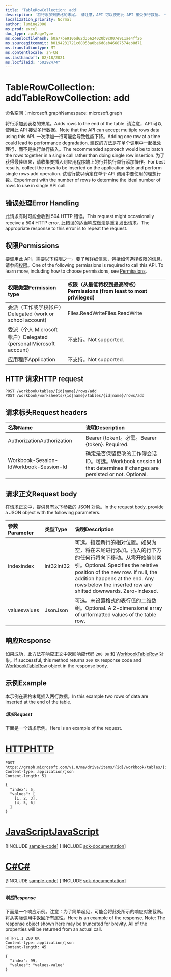 ```yaml
---
title: 'TableRowCollection: add'
description: '将行添加到表格的末尾。 请注意，API 可以使用此 API 接受多行数据。 一次添加一行可能会导致性能下降。 建议的方法是在单个调用中一起批处理行，而不是执行单行插入。 为了获得最佳结果，请收集要插入到应用程序端上的行并执行单行添加操作。 试验行数以确定在单个 API 调用中要使用的理想行数。 '
localization_priority: Normal
author: lumine2008
ms.prod: excel
doc_type: apiPageType
ms.openlocfilehash: b0a77be9106d62d35624020b9c007e911ae4ff26
ms.sourcegitcommit: b0194231721c68053a0be6d8eb46687574eb8d71
ms.translationtype: MT
ms.contentlocale: zh-CN
ms.lasthandoff: 02/18/2021
ms.locfileid: "50292474"
---
```

# <a name="tablerowcollection-add"></a><span data-ttu-id="682c0-108">TableRowCollection: add</span><span class="sxs-lookup"><span data-stu-id="682c0-108">TableRowCollection: add</span></span>

<span data-ttu-id="682c0-109">命名空间：microsoft.graph</span><span class="sxs-lookup"><span data-stu-id="682c0-109">Namespace: microsoft.graph</span></span>

<span data-ttu-id="682c0-110">将行添加到表格的末尾。</span><span class="sxs-lookup"><span data-stu-id="682c0-110">Adds rows to the end of the table.</span></span> <span data-ttu-id="682c0-111">请注意，API 可以使用此 API 接受多行数据。</span><span class="sxs-lookup"><span data-stu-id="682c0-111">Note that the API can accept multiple rows data using this API.</span></span> <span data-ttu-id="682c0-112">一次添加一行可能会导致性能下降。</span><span class="sxs-lookup"><span data-stu-id="682c0-112">Adding one row at a time could lead to performance degradation.</span></span> <span data-ttu-id="682c0-113">建议的方法是在单个调用中一起批处理行，而不是执行单行插入。</span><span class="sxs-lookup"><span data-stu-id="682c0-113">The recommended approach would be to batch the rows together in a single call rather than doing single row insertion.</span></span> <span data-ttu-id="682c0-114">为了获得最佳结果，请收集要插入到应用程序端上的行并执行单行添加操作。</span><span class="sxs-lookup"><span data-stu-id="682c0-114">For best results, collect the rows to be inserted on the application side and perform single rows add operation.</span></span> <span data-ttu-id="682c0-115">试验行数以确定在单个 API 调用中要使用的理想行数。</span><span class="sxs-lookup"><span data-stu-id="682c0-115">Experiment with the number of rows to determine the ideal number of rows to use in single API call.</span></span> 

## <a name="error-handling"></a><span data-ttu-id="682c0-116">错误处理</span><span class="sxs-lookup"><span data-stu-id="682c0-116">Error Handling</span></span>

<span data-ttu-id="682c0-117">此请求有时可能会收到 504 HTTP 错误。</span><span class="sxs-lookup"><span data-stu-id="682c0-117">This request might occasionally receive a 504 HTTP error.</span></span> <span data-ttu-id="682c0-118">此错误的适当响应做法是重复发出请求。</span><span class="sxs-lookup"><span data-stu-id="682c0-118">The appropriate response to this error is to repeat the request.</span></span>

## <a name="permissions"></a><span data-ttu-id="682c0-119">权限</span><span class="sxs-lookup"><span data-stu-id="682c0-119">Permissions</span></span>
<span data-ttu-id="682c0-p104">要调用此 API，需要以下权限之一。要了解详细信息，包括如何选择权限的信息，请参阅[权限](/graph/permissions-reference)。</span><span class="sxs-lookup"><span data-stu-id="682c0-p104">One of the following permissions is required to call this API. To learn more, including how to choose permissions, see [Permissions](/graph/permissions-reference).</span></span>

|<span data-ttu-id="682c0-122">权限类型</span><span class="sxs-lookup"><span data-stu-id="682c0-122">Permission type</span></span>      | <span data-ttu-id="682c0-123">权限（从最低特权到最高特权）</span><span class="sxs-lookup"><span data-stu-id="682c0-123">Permissions (from least to most privileged)</span></span>              |
|:--------------------|:---------------------------------------------------------|
|<span data-ttu-id="682c0-124">委派（工作或学校帐户）</span><span class="sxs-lookup"><span data-stu-id="682c0-124">Delegated (work or school account)</span></span> | <span data-ttu-id="682c0-125">Files.ReadWrite</span><span class="sxs-lookup"><span data-stu-id="682c0-125">Files.ReadWrite</span></span>    |
|<span data-ttu-id="682c0-126">委派（个人 Microsoft 帐户）</span><span class="sxs-lookup"><span data-stu-id="682c0-126">Delegated (personal Microsoft account)</span></span> | <span data-ttu-id="682c0-127">不支持。</span><span class="sxs-lookup"><span data-stu-id="682c0-127">Not supported.</span></span>    |
|<span data-ttu-id="682c0-128">应用程序</span><span class="sxs-lookup"><span data-stu-id="682c0-128">Application</span></span> | <span data-ttu-id="682c0-129">不支持。</span><span class="sxs-lookup"><span data-stu-id="682c0-129">Not supported.</span></span> |

## <a name="http-request"></a><span data-ttu-id="682c0-130">HTTP 请求</span><span class="sxs-lookup"><span data-stu-id="682c0-130">HTTP request</span></span>
<!-- { "blockType": "ignored" } -->
```http
POST /workbook/tables/{id|name}/rows/add
POST /workbook/worksheets/{id|name}/tables/{id|name}/rows/add

```
## <a name="request-headers"></a><span data-ttu-id="682c0-131">请求标头</span><span class="sxs-lookup"><span data-stu-id="682c0-131">Request headers</span></span>
| <span data-ttu-id="682c0-132">名称</span><span class="sxs-lookup"><span data-stu-id="682c0-132">Name</span></span>       | <span data-ttu-id="682c0-133">说明</span><span class="sxs-lookup"><span data-stu-id="682c0-133">Description</span></span>|
|:---------------|:----------|
| <span data-ttu-id="682c0-134">Authorization</span><span class="sxs-lookup"><span data-stu-id="682c0-134">Authorization</span></span>  | <span data-ttu-id="682c0-p105">Bearer {token}。必需。</span><span class="sxs-lookup"><span data-stu-id="682c0-p105">Bearer {token}. Required.</span></span> |
| <span data-ttu-id="682c0-137">Workbook-Session-Id</span><span class="sxs-lookup"><span data-stu-id="682c0-137">Workbook-Session-Id</span></span>  | <span data-ttu-id="682c0-p106">确定是否保留更改的工作簿会话 ID。可选。</span><span class="sxs-lookup"><span data-stu-id="682c0-p106">Workbook session Id that determines if changes are persisted or not. Optional.</span></span>|

## <a name="request-body"></a><span data-ttu-id="682c0-140">请求正文</span><span class="sxs-lookup"><span data-stu-id="682c0-140">Request body</span></span>
<span data-ttu-id="682c0-141">在请求正文中，提供具有以下参数的 JSON 对象。</span><span class="sxs-lookup"><span data-stu-id="682c0-141">In the request body, provide a JSON object with the following parameters.</span></span>

| <span data-ttu-id="682c0-142">参数</span><span class="sxs-lookup"><span data-stu-id="682c0-142">Parameter</span></span>    | <span data-ttu-id="682c0-143">类型</span><span class="sxs-lookup"><span data-stu-id="682c0-143">Type</span></span>   |<span data-ttu-id="682c0-144">说明</span><span class="sxs-lookup"><span data-stu-id="682c0-144">Description</span></span>|
|:---------------|:--------|:----------|
|<span data-ttu-id="682c0-145">index</span><span class="sxs-lookup"><span data-stu-id="682c0-145">index</span></span>|<span data-ttu-id="682c0-146">Int32</span><span class="sxs-lookup"><span data-stu-id="682c0-146">Int32</span></span>|<span data-ttu-id="682c0-p107">可选。指定新行的相对位置。如果为空，将在末尾进行添加。插入的行下方的任何行将向下移动。从零开始编制索引。</span><span class="sxs-lookup"><span data-stu-id="682c0-p107">Optional. Specifies the relative position of the new row. If null, the addition happens at the end. Any rows below the inserted row are shifted downwards. Zero-indexed.</span></span>|
|<span data-ttu-id="682c0-152">values</span><span class="sxs-lookup"><span data-stu-id="682c0-152">values</span></span>|<span data-ttu-id="682c0-153">Json</span><span class="sxs-lookup"><span data-stu-id="682c0-153">Json</span></span>|<span data-ttu-id="682c0-p108">可选。未设置格式的表行值的二维数组。</span><span class="sxs-lookup"><span data-stu-id="682c0-p108">Optional. A 2-dimensional array of unformatted values of the table row.</span></span>|

## <a name="response"></a><span data-ttu-id="682c0-156">响应</span><span class="sxs-lookup"><span data-stu-id="682c0-156">Response</span></span>

<span data-ttu-id="682c0-157">如果成功，此方法在响应正文中返回响应代码 `200 OK` 和 [WorkbookTableRow](../resources/tablerow.md) 对象。</span><span class="sxs-lookup"><span data-stu-id="682c0-157">If successful, this method returns `200 OK` response code and [WorkbookTableRow](../resources/tablerow.md) object in the response body.</span></span>

## <a name="example"></a><span data-ttu-id="682c0-158">示例</span><span class="sxs-lookup"><span data-stu-id="682c0-158">Example</span></span>
<span data-ttu-id="682c0-159">本示例在表格末尾插入两行数据。</span><span class="sxs-lookup"><span data-stu-id="682c0-159">In this example two rows of data are inserted at the end of the table.</span></span> 

##### <a name="request"></a><span data-ttu-id="682c0-160">请求</span><span class="sxs-lookup"><span data-stu-id="682c0-160">Request</span></span>
<span data-ttu-id="682c0-161">下面是一个请求示例。</span><span class="sxs-lookup"><span data-stu-id="682c0-161">Here is an example of the request.</span></span>

# <a name="http"></a>[<span data-ttu-id="682c0-162">HTTP</span><span class="sxs-lookup"><span data-stu-id="682c0-162">HTTP</span></span>](#tab/http)
<!-- {
  "blockType": "request",
  "name": "tablerowcollection_add"
}-->
```http
POST https://graph.microsoft.com/v1.0/me/drive/items/{id}/workbook/tables/{id|name}/rows/add
Content-type: application/json
Content-length: 51

{
  "index": 5,
  "values": [
    [1, 2, 3],
    [4, 5, 6]
  ]
}
```
# <a name="javascript"></a>[<span data-ttu-id="682c0-163">JavaScript</span><span class="sxs-lookup"><span data-stu-id="682c0-163">JavaScript</span></span>](#tab/javascript)
[!INCLUDE [sample-code](../includes/snippets/javascript/tablerowcollection-add-javascript-snippets.md)]
[!INCLUDE [sdk-documentation](../includes/snippets/snippets-sdk-documentation-link.md)]

# <a name="c"></a>[<span data-ttu-id="682c0-164">C#</span><span class="sxs-lookup"><span data-stu-id="682c0-164">C#</span></span>](#tab/csharp)
[!INCLUDE [sample-code](../includes/snippets/csharp/tablerowcollection-add-csharp-snippets.md)]
[!INCLUDE [sdk-documentation](../includes/snippets/snippets-sdk-documentation-link.md)]

---


##### <a name="response"></a><span data-ttu-id="682c0-165">响应</span><span class="sxs-lookup"><span data-stu-id="682c0-165">Response</span></span>
<span data-ttu-id="682c0-p109">下面是一个响应示例。注意：为了简单起见，可能会将此处所示的响应对象截断。将从实际调用中返回所有属性。</span><span class="sxs-lookup"><span data-stu-id="682c0-p109">Here is an example of the response. Note: The response object shown here may be truncated for brevity. All of the properties will be returned from an actual call.</span></span>
<!-- {
  "blockType": "response",
  "truncated": true,
  "@odata.type": "microsoft.graph.workbookTableRow"
} -->
```http
HTTP/1.1 200 OK
Content-type: application/json
Content-length: 45

{
  "index": 99,
  "values": "values-value"
}
```

<!-- uuid: 8fcb5dbc-d5aa-4681-8e31-b001d5168d79
2015-10-25 14:57:30 UTC -->
<!-- {
  "type": "#page.annotation",
  "description": "TableRowCollection: add",
  "keywords": "",
  "section": "documentation",
  "suppressions": [
  ],
  "tocPath": ""
}-->

